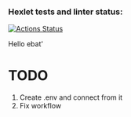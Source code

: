 ### Hexlet tests and linter status:
[![Actions Status](https://github.com/marmadukeone/php-project-9/workflows/hexlet-check/badge.svg)](https://github.com/marmadukeone/php-project-9/actions)

Hello ebat'

# TODO
1. Create .env and connect from it
2. Fix workflow
